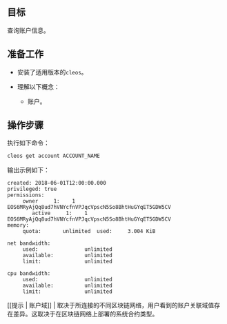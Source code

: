 ## 目标

查询账户信息。

## 准备工作

* 安装了适用版本的`cleos`。
  
* 理解以下概念：
  * 账户。

## 操作步骤

执行如下命令：

```sh
cleos get account ACCOUNT_NAME
```

输出示例如下：

```console
created: 2018-06-01T12:00:00.000
privileged: true
permissions:
     owner     1:    1 EOS6MRyAjQq8ud7hVNYcfnVPJqcVpscN5So8BhtHuGYqET5GDW5CV
        active     1:    1 EOS6MRyAjQq8ud7hVNYcfnVPJqcVpscN5So8BhtHuGYqET5GDW5CV
memory:
     quota:       unlimited  used:     3.004 KiB

net bandwidth:
     used:               unlimited
     available:          unlimited
     limit:              unlimited

cpu bandwidth:
     used:               unlimited
     available:          unlimited
     limit:              unlimited
```

[[提示 | 账户域]]
| 取决于所连接的不同区块链网络，用户看到的账户关联域值存在差异。这取决于在区块链网络上部署的系统合约类型。
